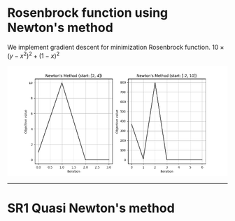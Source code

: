 # Rosenbrock function using Newton's method

We implement gradient descent for minimization Rosenbrock function.
$10 \times  (y - x^2)^2 + (1 - x)^2$

![Newton-Method.png](images/Newton-Method.png)

***
# SR1 Quasi Newton's method

